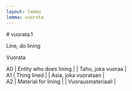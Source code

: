 ```yaml
---
layout: lemma
lemma: vuorata
---
```


<div class="sense">
# <span class="sensename">vuorata.1</span>

<span class="description">Line, do lining</span>

<span class="description">Vuorata</span>

A0 | Entity who does lining |   | Taho, joka vuoraa |  
A1 | Thing lined |   | Asia, joka vuorataan |  
A2 | Material for lining |   | Vuorausmateriaali |  

</div>

